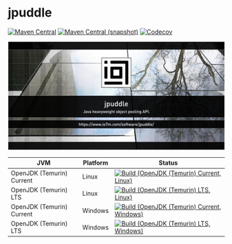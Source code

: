 jpuddle
===

[![Maven Central](https://img.shields.io/maven-central/v/com.io7m.jpuddle/com.io7m.jpuddle.svg?style=flat-square)](http://search.maven.org/#search%7Cga%7C1%7Cg%3A%22com.io7m.jpuddle%22)
[![Maven Central (snapshot)](https://img.shields.io/nexus/s/https/s01.oss.sonatype.org/com.io7m.jpuddle/com.io7m.jpuddle.svg?style=flat-square)](https://s01.oss.sonatype.org/content/repositories/snapshots/com/io7m/jpuddle/)
[![Codecov](https://img.shields.io/codecov/c/github/io7m/jpuddle.svg?style=flat-square)](https://codecov.io/gh/io7m/jpuddle)

![jpuddle](./src/site/resources/jpuddle.jpg?raw=true)

| JVM | Platform | Status |
|-----|----------|--------|
| OpenJDK (Temurin) Current | Linux | [![Build (OpenJDK (Temurin) Current, Linux)](https://img.shields.io/github/actions/workflow/status/io7m/jpuddle/main.linux.temurin.current.yml)](https://github.com/io7m/jpuddle/actions?query=workflow%3Amain.linux.temurin.current)|
| OpenJDK (Temurin) LTS | Linux | [![Build (OpenJDK (Temurin) LTS, Linux)](https://img.shields.io/github/actions/workflow/status/io7m/jpuddle/main.linux.temurin.lts.yml)](https://github.com/io7m/jpuddle/actions?query=workflow%3Amain.linux.temurin.lts)|
| OpenJDK (Temurin) Current | Windows | [![Build (OpenJDK (Temurin) Current, Windows)](https://img.shields.io/github/actions/workflow/status/io7m/jpuddle/main.windows.temurin.current.yml)](https://github.com/io7m/jpuddle/actions?query=workflow%3Amain.windows.temurin.current)|
| OpenJDK (Temurin) LTS | Windows | [![Build (OpenJDK (Temurin) LTS, Windows)](https://img.shields.io/github/actions/workflow/status/io7m/jpuddle/main.windows.temurin.lts.yml)](https://github.com/io7m/jpuddle/actions?query=workflow%3Amain.windows.temurin.lts)|
